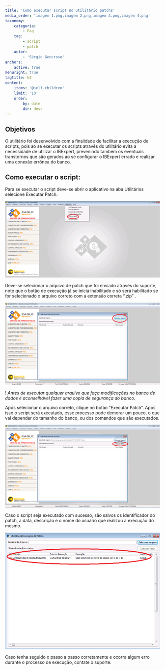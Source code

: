 ```yaml
---
title: 'Como executar script no utilitário patchs'
media_order: 'imagem 1.png,imagem 2.png,imagem 3.png,imagem 4.png'
taxonomy:
    categoria:
        - Faq
    tag:
        - script
        - patch
    autor:
        - 'Sérgio Generoso'
anchors:
    active: true
menuright: true
tagtitle: h2
content:
    items: '@self.children'
    limit: '10'
    order:
        by: date
        dir: desc
---
```


## Objetivos 

O utilitário foi desenvolvido com a finalidade de facilitar a execução de scripts, pois ao se executar os scripts através do utilitário evita a necessidade de utilizar o IBExpert, prevenindo também os eventuais transtornos que são gerados ao se configurar o IBExpert errado e realizar uma conexão errônea do banco.

## Como executar o script:

Para se executar o script deve-se abrir o aplicativo na aba Utilitários selecione Executar Patch.

![](imagem%201.png)

Deve-se selecionar o arquivo de patch que foi enviado através do suporte, note que o botão de execução já se inicia inabilitado e só será habilitado se for selecionado o arquivo correto com a extensão correta  “.zip” .

![](imagem%202.png)

! _Antes de executar qualquer arquivo que faça modificações no banco de dados é aconselhável fazer uma copia de segurança do banco._

Após selecionar o arquivo correto, clique no botão “Executar Patch”. Após isso o script será executado, esse processo pode demorar um pouco, o que vai depender do tamanho do banco, ou dos comandos que são executados.

![](imagem%203.png)

Caso o script seja executado com sucesso,  são salvos os identificador do patch, a data, descrição e o nome do usuário que realizou a execução do mesmo.

![](imagem%204.png)

Caso tenha seguido o passo a passo corretamente e ocorra algum erro durante o processo de execução, contate o suporte.
